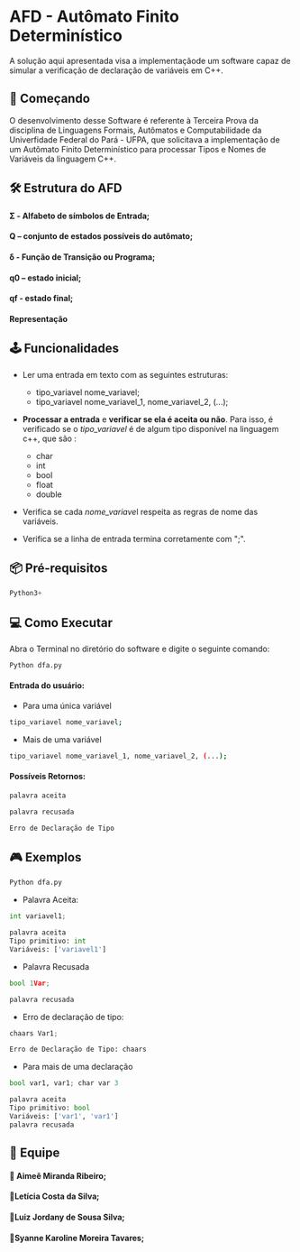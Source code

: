 
# AFD - Autômato Finito Determinístico 

A solução aqui apresentada visa a implementaçãode um software capaz de simular a verificação de declaração de variáveis em C++.

## 🚀 Começando

O desenvolvimento desse Software é referente à Terceira Prova da disciplina de Linguagens Formais, Autômatos e Computabilidade da Univerfidade Federal do Pará - UFPA, que solicitava a implementação de um Autômato Finito Determinístico para processar Tipos e Nomes de Variáveis da linguagem C++.

## 🛠️ Estrutura do AFD

#### Σ - Alfabeto de símbolos de Entrada;
#### Q – conjunto de estados possíveis do autômato;
#### δ - Função de Transição ou Programa;
#### q0 – estado inicial;
#### qf - estado final;

#### Representação 


## 🕹️ Funcionalidades

* Ler uma entrada em texto com as seguintes estruturas:
    
    - tipo_variavel nome_variavel;
    - tipo_variavel nome_variavel_1, nome_variavel_2, (...);

* **Processar a entrada** e **verificar se ela é aceita ou não**. Para isso, é verificado se o *tipo_variavel* é de algum tipo disponível na linguagem c++, que são : 
    - char
    - int
    - bool
    - float
    - double 
    
* Verifica se cada *nome_variave*l respeita as regras de nome das variáveis. 
    
* Verifica se a linha de entrada termina corretamente com ";".
    
## 📦 Pré-requisitos
~~~~Python
Python3+ 
~~~~

## 💻 Como Executar
Abra o Terminal no diretório do software e digite o seguinte comando: 
~~~Python
Python dfa.py
~~~
#### Entrada do usuário:
* Para uma única variável
~~~bash
tipo_variavel nome_variavel;
~~~
* Mais de uma variável
~~~bash
tipo_variavel nome_variavel_1, nome_variavel_2, (...);
~~~
#### Possíveis Retornos: 
~~~bash
palavra aceita
~~~
~~~bash
palavra recusada
~~~
~~~bash
Erro de Declaração de Tipo
~~~

## 🎮 Exemplos

~~~Python
Python dfa.py
~~~
* Palavra Aceita: 
~~~Python
int variavel1;
~~~
~~~Python
palavra aceita
Tipo primitivo: int
Variáveis: ['variavel1']
~~~

* Palavra Recusada
~~~Python
bool 1Var;
~~~

~~~Python
palavra recusada
~~~
* Erro de declaração de tipo:
~~~Python
chaars Var1;
~~~
~~~Python
Erro de Declaração de Tipo: chaars
~~~

* Para mais de uma declaração

~~~Python
bool var1, var1; char var 3
~~~
~~~Python
palavra aceita
Tipo primitivo: bool
Variáveis: ['var1', 'var1']
palavra recusada
~~~
## 👥 Equipe

#### 👤 Aimeê Miranda Ribeiro;
#### 👤Letícia Costa da Silva;
#### 👤Luiz Jordany de Sousa Silva;
#### 👤Syanne Karoline Moreira Tavares;